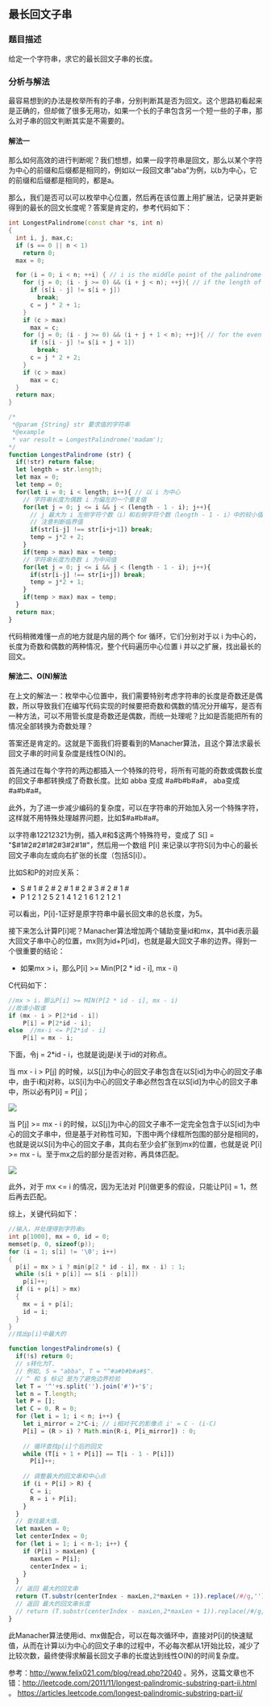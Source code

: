 ## 最长回文子串

### 题目描述
给定一个字符串，求它的最长回文子串的长度。

### 分析与解法
最容易想到的办法是枚举所有的子串，分别判断其是否为回文。这个思路初看起来是正确的，但却做了很多无用功，如果一个长的子串包含另一个短一些的子串，那么对子串的回文判断其实是不需要的。

#### 解法一

那么如何高效的进行判断呢？我们想想，如果一段字符串是回文，那么以某个字符为中心的前缀和后缀都是相同的，例如以一段回文串“aba”为例，以b为中心，它的前缀和后缀都是相同的，都是a。

那么，我们是否可以可以枚举中心位置，然后再在该位置上用扩展法，记录并更新得到的最长的回文长度呢？答案是肯定的，参考代码如下：

```cpp
int LongestPalindrome(const char *s, int n)
{
  int i, j, max,c;
  if (s == 0 || n < 1)
    return 0;
  max = 0;

  for (i = 0; i < n; ++i) { // i is the middle point of the palindrome  
    for (j = 0; (i - j >= 0) && (i + j < n); ++j){ // if the length of the palindrome is odd  
      if (s[i - j] != s[i + j])
        break;
      c = j * 2 + 1;
    }
    if (c > max)
      max = c;
    for (j = 0; (i - j >= 0) && (i + j + 1 < n); ++j){ // for the even case  
      if (s[i - j] != s[i + j + 1])
        break;
      c = j * 2 + 2;
    }
    if (c > max)
      max = c;
  }
  return max;
}
```
```javascript
/*
 *@param {String} str 要求值的字符串
 *@example
 * var result = LongestPalindrome('madam');
*/
function LongestPalindrome (str) {
  if(!str) return false;
  let length = str.length;
  let max = 0;
  let temp = 0;
  for(let i = 0; i < length; i++){ // 以 i 为中心
    // 字符串长度为偶数 i 为偏左的一个重复值
    for(let j = 0; j <= i && j < (length - 1 - i); j++){ 
      // j 最大为 i 左侧字符个数（i）和右侧字符个数（length - 1 - i）中的较小值
      // 注意判断临界值
      if(str[i-j] !== str[i+j+1]) break;
      temp = j*2 + 2;
    }
    if(temp > max) max = temp;
    // 字符串长度为奇数 i 为中间值
    for(let j = 0; j <= i && j < (length - 1 - i); j++){
      if(str[i-j] !== str[i+j]) break;
      temp = j*2 + 1;
    }
    if(temp > max) max = temp;
  }
  return max;
}
```

代码稍微难懂一点的地方就是内层的两个 for 循环，它们分别对于以 i 为中心的，长度为奇数和偶数的两种情况，整个代码遍历中心位置 i 并以之扩展，找出最长的回文。


#### 解法二、O(N)解法

在上文的解法一：枚举中心位置中，我们需要特别考虑字符串的长度是奇数还是偶数，所以导致我们在编写代码实现的时候要把奇数和偶数的情况分开编写，是否有一种方法，可以不用管长度是奇数还是偶数，而统一处理呢？比如是否能把所有的情况全部转换为奇数处理？

答案还是肯定的。这就是下面我们将要看到的Manacher算法，且这个算法求最长回文子串的时间复杂度是线性O(N)的。

首先通过在每个字符的两边都插入一个特殊的符号，将所有可能的奇数或偶数长度的回文子串都转换成了奇数长度。比如 abba 变成 #a#b#b#a#， aba变成 #a#b#a#。 

此外，为了进一步减少编码的复杂度，可以在字符串的开始加入另一个特殊字符，这样就不用特殊处理越界问题，比如$#a#b#a#。

以字符串12212321为例，插入#和$这两个特殊符号，变成了 S[] = "$#1#2#2#1#2#3#2#1#"，然后用一个数组 P[i] 来记录以字符S[i]为中心的最长回文子串向左或向右扩张的长度（包括S[i]）。

比如S和P的对应关系：

 - S  #  1  #  2  #  2  #  1  #  2  #  3  #  2  #  1  #
 - P  1  2  1  2  5  2  1  4  1  2  1  6  1  2  1  2  1

可以看出，P[i]-1正好是原字符串中最长回文串的总长度，为5。

接下来怎么计算P[i]呢？Manacher算法增加两个辅助变量id和mx，其中id表示最大回文子串中心的位置，mx则为id+P[id]，也就是最大回文子串的边界。得到一个很重要的结论：
- 如果mx > i，那么P[i] >= Min(P[2 * id - i], mx - i)

C代码如下：
```c
//mx > i，那么P[i] >= MIN(P[2 * id - i], mx - i)
//故谁小取谁
if (mx - i > P[2*id - i])
    P[i] = P[2*id - i];
else  //mx-i <= P[2*id - i]
    P[i] = mx - i; 
```
下面，令j = 2*id - i，也就是说j是i关于id的对称点。

当 mx - i > P[j] 的时候，以S[j]为中心的回文子串包含在以S[id]为中心的回文子串中，由于i和j对称，以S[i]为中心的回文子串必然包含在以S[id]为中心的回文子串中，所以必有P[i] = P[j]；

![](http://www.felix021.com/blog/attachment/1318476284_79354a47.png)

当 P[j] >= mx - i 的时候，以S[j]为中心的回文子串不一定完全包含于以S[id]为中心的回文子串中，但是基于对称性可知，下图中两个绿框所包围的部分是相同的，也就是说以S[i]为中心的回文子串，其向右至少会扩张到mx的位置，也就是说 P[i] >= mx - i。至于mx之后的部分是否对称，再具体匹配。

![](http://www.felix021.com/blog/attachment/1318478114_4379fb5c.png)

此外，对于 mx <= i 的情况，因为无法对 P[i]做更多的假设，只能让P[i] = 1，然后再去匹配。

综上，关键代码如下：
```c
//输入，并处理得到字符串s
int p[1000], mx = 0, id = 0;
memset(p, 0, sizeof(p));
for (i = 1; s[i] != '\0'; i++) 
{
  p[i] = mx > i ? min(p[2 * id - i], mx - i) : 1;
  while (s[i + p[i]] == s[i - p[i]]) 
    p[i]++;
  if (i + p[i] > mx) 
  {
    mx = i + p[i];
    id = i;
  }
}
//找出p[i]中最大的
```
```javascript
function longestPalindrome(s) {
  if(!s) return 0;
  // s转化为T.
  // 例如, S = "abba", T = "^#a#b#b#a#$".
  // ^ 和 $ 标记 是为了避免边界检验
  let T = '^'+s.split('').join('#')+'$';
  let n = T.length;
  let P = [];
  let C = 0, R = 0;
  for (let i = 1; i < n; i++) {
    let i_mirror = 2*C-i; // i相对于C的影像点 i' = C - (i-C)
    P[i] = (R > i) ? Math.min(R-i, P[i_mirror]) : 0;
    
    // 循环查找p[i]个后的回文
    while (T[i + 1 + P[i]] == T[i - 1 - P[i]])
      P[i]++;
 
    // 调整最大的回文串和中心点
    if (i + P[i] > R) {
      C = i;
      R = i + P[i];
    }
  }
  // 查找最大值.
  let maxLen = 0;
  let centerIndex = 0;
  for (let i = 1; i < n-1; i++) {
    if (P[i] > maxLen) {
      maxLen = P[i];
      centerIndex = i;
    }
  }
  // 返回 最大的回文串
  return (T.substr(centerIndex - maxLen,2*maxLen + 1)).replace(/#/g,'')
  // 返回 最大的回文串长度
  // return (T.substr(centerIndex - maxLen,2*maxLen + 1)).replace(/#/g,'').length
}
```
此Manacher算法使用id、mx做配合，可以在每次循环中，直接对P[i]的快速赋值，从而在计算以i为中心的回文子串的过程中，不必每次都从1开始比较，减少了比较次数，最终使得求解最长回文子串的长度达到线性O(N)的时间复杂度。

参考：http://www.felix021.com/blog/read.php?2040 。另外，这篇文章也不错：http://leetcode.com/2011/11/longest-palindromic-substring-part-ii.html 。
https://articles.leetcode.com/longest-palindromic-substring-part-ii/
